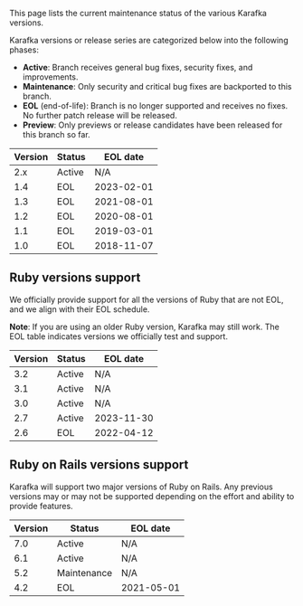 This page lists the current maintenance status of the various Karafka versions.

Karafka versions or release series are categorized below into the following phases:

- **Active**: Branch receives general bug fixes, security fixes, and improvements.
- **Maintenance**: Only security and critical bug fixes are backported to this branch.
- **EOL** (end-of-life): Branch is no longer supported and receives no fixes. No further patch release will be released.
- **Preview**: Only previews or release candidates have been released for this branch so far.

| Version | Status      | EOL date   |
|---------|-------------|------------|
| 2.x     | Active      | N/A        |
| 1.4     | EOL         | 2023-02-01 |
| 1.3     | EOL         | 2021-08-01 |
| 1.2     | EOL         | 2020-08-01 |
| 1.1     | EOL         | 2019-03-01 |
| 1.0     | EOL         | 2018-11-07 |

## Ruby versions support

We officially provide support for all the versions of Ruby that are not EOL, and we align with their EOL schedule.

**Note**: If you are using an older Ruby version, Karafka may still work. The EOL table indicates versions we officially test and support.

| Version | Status      | EOL date   |
|---------|-------------|------------|
| 3.2     | Active      | N/A        |
| 3.1     | Active      | N/A        |
| 3.0     | Active      | N/A        |
| 2.7     | Active      | 2023-11-30 |
| 2.6     | EOL         | 2022-04-12 |

## Ruby on Rails versions support

Karafka will support two major versions of Ruby on Rails. Any previous versions may or may not be supported depending on the effort and ability to provide features.

| Version | Status      | EOL date   |
|---------|-------------|------------|
| 7.0     | Active      | N/A        |
| 6.1     | Active      | N/A        |
| 5.2     | Maintenance | N/A        |
| 4.2     | EOL         | 2021-05-01 |
